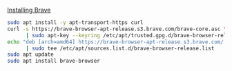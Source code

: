 

[Installing Brave](https://brave-browser.readthedocs.io/en/latest/installing-brave.html#linux)

```bash
sudo apt install -y apt-transport-https curl
curl -s https://brave-browser-apt-release.s3.brave.com/brave-core.asc \
      | sudo apt-key --keyring /etc/apt/trusted.gpg.d/brave-browser-release.gpg add -
echo "deb [arch=amd64] https://brave-browser-apt-release.s3.brave.com/ stable main" \
      | sudo tee /etc/apt/sources.list.d/brave-browser-release.list
sudo apt update
sudo apt install brave-browser
```
